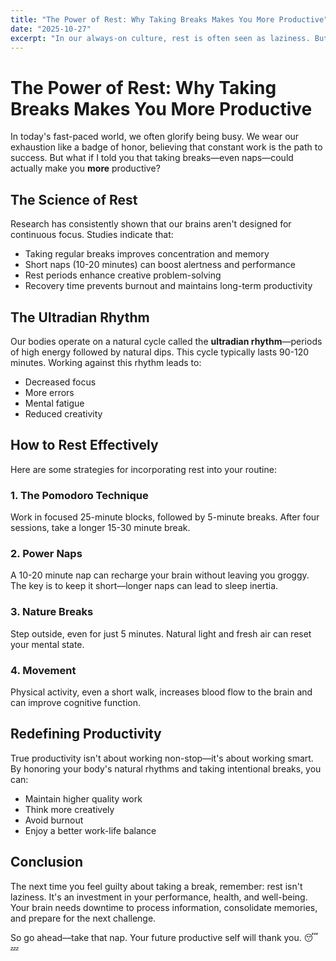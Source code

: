 ```yaml
---
title: "The Power of Rest: Why Taking Breaks Makes You More Productive"
date: "2025-10-27"
excerpt: "In our always-on culture, rest is often seen as laziness. But science shows that taking breaks is essential for peak performance and creativity."
---
```


# The Power of Rest: Why Taking Breaks Makes You More Productive

In today's fast-paced world, we often glorify being busy. We wear our exhaustion like a badge of honor, believing that constant work is the path to success. But what if I told you that taking breaks—even naps—could actually make you **more** productive?

## The Science of Rest

Research has consistently shown that our brains aren't designed for continuous focus. Studies indicate that:

- Taking regular breaks improves concentration and memory
- Short naps (10-20 minutes) can boost alertness and performance
- Rest periods enhance creative problem-solving
- Recovery time prevents burnout and maintains long-term productivity

## The Ultradian Rhythm

Our bodies operate on a natural cycle called the **ultradian rhythm**—periods of high energy followed by natural dips. This cycle typically lasts 90-120 minutes. Working against this rhythm leads to:

- Decreased focus
- More errors
- Mental fatigue
- Reduced creativity

## How to Rest Effectively

Here are some strategies for incorporating rest into your routine:

### 1. The Pomodoro Technique
Work in focused 25-minute blocks, followed by 5-minute breaks. After four sessions, take a longer 15-30 minute break.

### 2. Power Naps
A 10-20 minute nap can recharge your brain without leaving you groggy. The key is to keep it short—longer naps can lead to sleep inertia.

### 3. Nature Breaks
Step outside, even for just 5 minutes. Natural light and fresh air can reset your mental state.

### 4. Movement
Physical activity, even a short walk, increases blood flow to the brain and can improve cognitive function.

## Redefining Productivity

True productivity isn't about working non-stop—it's about working smart. By honoring your body's natural rhythms and taking intentional breaks, you can:

- Maintain higher quality work
- Think more creatively
- Avoid burnout
- Enjoy a better work-life balance

## Conclusion

The next time you feel guilty about taking a break, remember: rest isn't laziness. It's an investment in your performance, health, and well-being. Your brain needs downtime to process information, consolidate memories, and prepare for the next challenge.

So go ahead—take that nap. Your future productive self will thank you. 😴💤
